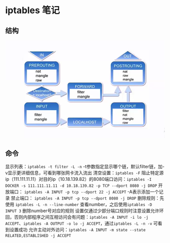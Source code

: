 # iptables 笔记
## 结构

![iptables总体](./iptables.png)

## 命令
显示列表：`iptables -t filter -L -n`      -t参数指定显示哪个链，默认filter链，加-v显示更详细信息，可看到哪张网卡流入流出
清空设置：`iptables -F`
阻止特定源ip（111.111.11.11）对目的ip（10.18.139.82）的8080端口访问：`iptables -I DOCKER -s 111.111.11.11 -d 10.18.139.82 -p TCP --dport 8080 -j DROP`
开放端口： `iptables -A INPUT -p tcp --dport 22 -j ACCEPT` -A表示添加一个记录
禁止端口： `iptables -A INPUT -p tcp --dport 8080 -j DROP`
删除规则：先使用 `iptables -L -n --line-number` 查看number，之后使用`iptables -D INPUT 3` 删除number号对应的规则
设置仅通过少部分端口规则时注意设置允许环回，否则内部程序之间互相访问会有问题：`iptables -A INPUT -i lo -j ACCEPT`、`iptables -A OUTPUT -o lo -j ACCEPT`，通过`iptables -L -n -v` 可看到设置成功
允许主动对外访问：`iptables -A INPUT -m state --state RELATED,ESTABLISHED -j ACCEPT`